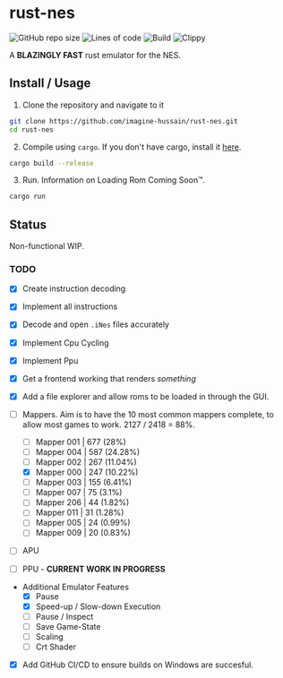 # rust-nes

![GitHub repo size](https://img.shields.io/github/repo-size/imagine-hussain/rust-nes)
![Lines of code](https://img.shields.io/tokei/lines/github/imagine-hussain/rust-nes)
![Build](https://img.shields.io/github/actions/workflow/status/imagine-hussain/rust-nes/build.yml)
![Clippy](https://img.shields.io/github/actions/workflow/status/imagine-hussain/rust-nes/build.yml?label=clippy)


A **BLAZINGLY FAST** rust emulator for the NES.

## Install / Usage

1. Clone the repository and navigate to it

```bash
git clone https://github.com/imagine-hussain/rust-nes.git
cd rust-nes

```

2. Compile using `cargo`. If you don't have cargo, install it [here](https://doc.rust-lang.org/cargo/getting-started/installation.html).

```bash
cargo build --release
```

3. Run. Information on Loading Rom Coming Soon:tm:.
```bash
cargo run
```

## Status

Non-functional WIP.

### TODO

- [x] Create instruction decoding
- [x] Implement all instructions
- [x] Decode and open `.iNes` files accurately
- [x] Implement Cpu Cycling
- [x] Implement Ppu
- [x] Get a frontend working that renders *something*
- [x] Add a file explorer and allow roms to be loaded in through the GUI.

- [ ] Mappers. Aim is to have the 10 most common mappers complete, to allow
most games to work. 2127 / 2418 = 88%.
    - [ ] Mapper 001 | 677 (28%)
    - [ ] Mapper 004 | 587 (24.28%)
    - [ ] Mapper 002 | 267 (11.04%)
    - [x] Mapper 000 | 247 (10.22%)
    - [ ] Mapper 003 | 155 (6.41%)
    - [ ] Mapper 007 | 75  (3.1%)
    - [ ] Mapper 206 | 44  (1.82%)
    - [ ] Mapper 011 | 31  (1.28%)
    - [ ] Mapper 005 | 24  (0.99%)
    - [ ] Mapper 009 | 20  (0.83%)

- [ ] APU
- [ ] PPU - **CURRENT WORK IN PROGRESS**

- Additional Emulator Features
    - [x] Pause
    - [x] Speed-up / Slow-down Execution
    - [ ] Pause / Inspect
    - [ ] Save Game-State
    - [ ] Scaling
    - [ ] Crt Shader

- [x] Add GitHub CI/CD to ensure builds on Windows are succesful.

